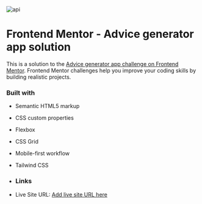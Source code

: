 

![api](https://github.com/tanya-hanswal/Advice-Generator-App/assets/168530811/582927a0-167f-47e0-97ca-d577cab9fb97)



# Frontend Mentor - Advice generator app solution

This is a solution to the [Advice generator app challenge on Frontend Mentor](https://www.frontendmentor.io/challenges/advice-generator-app-QdUG-13db). Frontend Mentor challenges help you improve your coding skills by building realistic projects.  

### Built with
- Semantic HTML5 markup
- CSS custom properties
- Flexbox
- CSS Grid
- Mobile-first workflow
- Tailwind CSS

- ### Links
- Live Site URL: [Add live site URL here](https://tanya-hanswal.github.io/Advice-Generator-App/)
